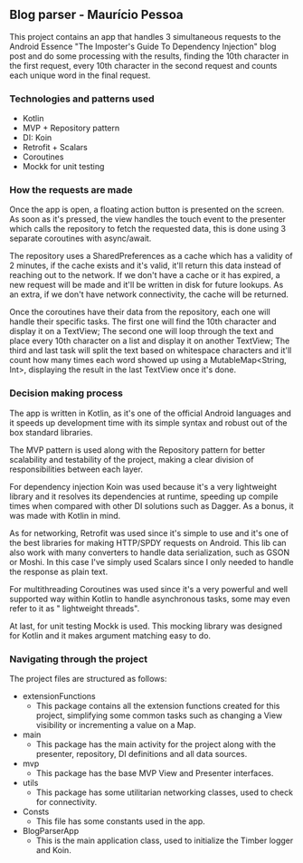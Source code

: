 Blog parser - Maurício Pessoa
---

This project contains an app that handles 3 simultaneous requests to the Android Essence "The Imposter's Guide To Dependency Injection" blog post and do some processing with the results, finding the 10th character in the first request, every 10th character in the second request and counts each unique word in the final request.

### Technologies and patterns used

- Kotlin
- MVP + Repository pattern
- DI: Koin
- Retrofit + Scalars
- Coroutines
- Mockk for unit testing


### How the requests are made

Once the app is open, a floating action button is presented on the screen. As soon as it's pressed, the view handles the touch event to the presenter which calls the repository to fetch the requested data, this is done using 3 separate coroutines with async/await. 

The repository uses a SharedPreferences as a cache which has a validity of 2 minutes, if the cache exists and it's valid, it'll return this data instead of reaching out to the network. If we don't have a cache or it has expired, a new request will be made and it'll be written in disk for future lookups. As an extra, if we don't have network connectivity, the cache will be returned.

Once the coroutines have their data from the repository, each one will handle their specific tasks. The first one will find the 10th character and display it on a TextView; The second one will loop through the text and place every 10th character on a list and display it on another TextView; The third and last task will split the text based on whitespace characters and it'll count how many times each word showed up using a MutableMap<String, Int>, displaying the result in the last TextView once it's done.

### Decision making process

The app is written in Kotlin, as it's one of the official Android languages and it speeds up development time with its simple syntax and robust out of the box standard libraries.

The MVP pattern is used along with the Repository pattern for better scalability and testability of the project, making a clear division of responsibilities between each layer.

For dependency injection Koin was used because it's a very lightweight library and it resolves its dependencies at runtime, speeding up compile times when compared with other DI solutions such as Dagger. As a bonus, it was made with Kotlin in mind.

As for networking, Retrofit was used since it's simple to use and it's one of the best libraries for making HTTP/SPDY requests on Android. This lib can also work with many converters to handle data serialization, such as GSON or Moshi. In this case I've simply used Scalars since I only needed to handle the response as plain text.

For multithreading Coroutines was used since it's a very powerful and well supported way within Kotlin to handle asynchronous tasks, some may even refer to it as " lightweight threads".

At last, for unit testing Mockk is used. This mocking library was designed for Kotlin and it makes argument matching easy to do.

### Navigating through the project

The project files are structured as follows:

- extensionFunctions
  - This package contains all the extension functions created for this project, simplifying some common tasks such as changing a View visibility or incrementing a value on a Map.
- main
  - This package has the main activity for the project along with the presenter, repository, DI definitions and all data sources.
- mvp
  - This package has the base MVP View and Presenter interfaces.
- utils
  - This package has some utilitarian networking classes, used to check for connectivity.
- Consts
  - This file has some constants used in the app.
- BlogParserApp
  - This is the main application class, used to initialize the Timber logger and Koin.